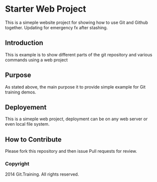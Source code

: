 # Starter Web Project
This is a simeple website project for showing how to use Git and Github together. 
Updating for emergency fx after stashing.
## Introduction
This is example is to show different parts of the git repository and various commands using a web project
## Purpose
As stated above, the main purpose it to provide simple example for Git training demos.
## Deployement
This is a simeple web project, deployment can be on any web server or even local file system.
## How to Contribute


Please fork this repository and then issue Pull requests for review.


### Copyright

2014 Git.Training. All rights reserved.